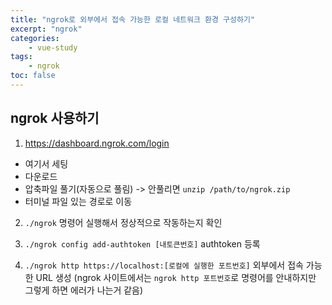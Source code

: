 ```yaml
--- 
title: "ngrok로 외부에서 접속 가능한 로컬 네트워크 환경 구성하기" 
excerpt: "ngrok"
categories: 
    - vue-study
tags: 
    - ngrok
toc: false
--- 
```

## ngrok 사용하기

1. https://dashboard.ngrok.com/login
  - 여기서 세팅
  - 다운로드
  - 압축파일 풀기(자동으로 풀림) -> 안풀리면 `unzip /path/to/ngrok.zip`
  - 터미널 파일 있는 경로로 이동

2. `./ngrok` 명령어 실행해서 정상적으로 작동하는지 확인

3. `./ngrok config add-authtoken [내토큰번호]` authtoken 등록

4. `./ngrok http https://localhost:[로컬에 실행한 포트번호]` 외부에서 접속 가능한 URL 생성 (ngrok 사이트에서는 `ngrok http 포트번호`로 명령어를 안내하지만 그렇게 하면 에러가 나는거 같음)